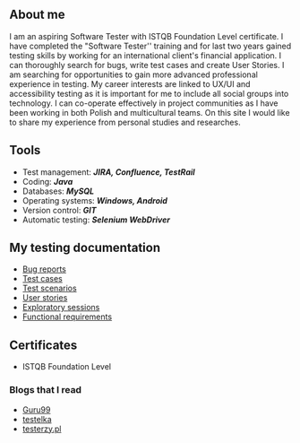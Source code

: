 ## About me
I am an aspiring Software Tester with ISTQB Foundation Level certificate. I have completed the "Software Tester'' training and for last two years
gained testing skills by working for an international client's financial application. I can thoroughly search for bugs, write test cases and create User Stories. I am searching for opportunities to gain more advanced professional experience in testing. My career interests are linked to UX/UI and accessibility testing as it is important for me to include all social groups into technology. I can co-operate effectively in project communities as I have been working in both Polish and multicultural teams.
On this site I would like to share my experience from personal studies and researches.


## Tools
- Test management: ***JIRA, Confluence, TestRail***
- Coding: ***Java***
- Databases: ***MySQL***
- Operating systems: ***Windows, Android***
- Version control: ***GIT***
- Automatic testing: ***Selenium WebDriver***


## My testing documentation
- [Bug reports](https://drive.google.com/drive/folders/1wRoclJg7RC2wLm2VMmxhSbwQqv6VSW7k?usp=sharing)
- [Test cases](https://drive.google.com/drive/folders/14lfDD6PZ0S52nuyyrWYHppo9XNjEItnC?usp=sharing)
- [Test scenarios](https://drive.google.com/drive/folders/1fXYddsSQri4CH5GjAiu5-dRA2etI9C4t?usp=sharing)
- [User stories](https://drive.google.com/drive/folders/1Gn-eQJQdXbtK2g4hkcsGsw2guoFHizuX?usp=sharing)
- [Exploratory sessions](https://drive.google.com/drive/folders/1BafCiPBcP2pkNlKMxpJngcjFatPaDpmT?usp=sharing)
- [Functional requirements](https://drive.google.com/drive/folders/1FIQQoI2b8YXkaUdo4ZbP7EExTzk5SVMv?usp=sharing)


## Certificates
- ISTQB Foundation Level


### Blogs that I read
- [Guru99](https://www.guru99.com/)
- [testelka](https://testelka.pl/)
- [testerzy.pl](https://testerzy.pl/)
